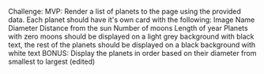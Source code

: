Challenge:
MVP:
Render a list of planets to the page using the provided data. Each planet should have it's own card with the following:
Image
Name
Diameter
Distance from the sun
Number of moons
Length of year
Planets with zero moons should be displayed on a light grey background with black text,
the rest of the planets should be displayed on a black background with white text
BONUS: Display the planets in order based on their diameter from smallest to largest (edited) 